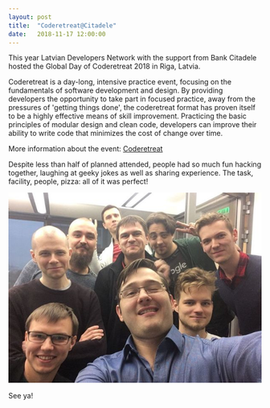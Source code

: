 ```yaml
---
layout: post
title:  "Coderetreat@Citadele"
date:   2018-11-17 12:00:00
---
```


This year Latvian Developers Network with the support from Bank Citadele hosted the Global Day of Coderetreat 2018 in Riga, Latvia.

Coderetreat is a day-long, intensive practice event, focusing on the fundamentals of software development and design. By providing developers the opportunity to take part in focused practice, away from the pressures of 'getting things done', the coderetreat format has proven itself to be a highly effective means of skill improvement. Practicing the basic principles of modular design and clean code, developers can improve their ability to write code that minimizes the cost of change over time.

More information about the event:
[Coderetreat](http://coderetreat.org/)

Despite less than half of planned attended, people had so much fun hacking together, laughing at geeky jokes as well as sharing experience. The task, facility, people, pizza: all of it was perfect!

![Coderetreat@Citadele](/resources/2018-11-17-coderetreat_citadele.png) 

See ya!
